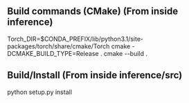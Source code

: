 
## Build commands (CMake) (From inside inference)

Torch_DIR=$CONDA_PREFIX/lib/python3.1/site-packages/torch/share/cmake/Torch cmake -DCMAKE_BUILD_TYPE=Release .
cmake --build .

## Build/Install (From inside inference/src)
python setup.py install
